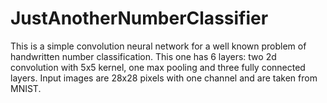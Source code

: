# JustAnotherNumberClassifier

This is a simple convolution neural network for a well known problem of handwritten number classification. This one has 6 layers: two 2d convolution with 5x5 kernel, one max pooling and three fully connected layers. Input images are 28x28 pixels with one channel and are taken from MNIST.
